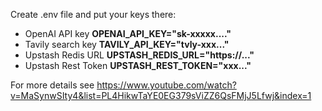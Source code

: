 Create .env file and put your keys there: 
- OpenAI API key **OPENAI_API_KEY="sk-xxxxx...."**
- Tavily search key **TAVILY_API_KEY="tvly-xxx..."**
- Upstash Redis URL **UPSTASH_REDIS_URL="https://..."**
- Upstash Rest Token **UPSTASH_REST_TOKEN="xxx..."**


For more details see https://www.youtube.com/watch?v=MaSynwSIty4&list=PL4HikwTaYE0EG379sViZZ6QsFMjJ5Lfwj&index=1
